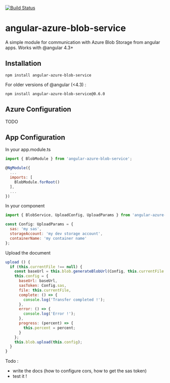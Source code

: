 [![Build Status](https://travis-ci.org/Gullfaxi171/angular-azure-blob-service.svg?branch=master)](https://travis-ci.org/Gullfaxi171/angular-azure-blob-service)

# angular-azure-blob-service
A simple module for communication with Azure Blob Storage from angular apps. Works with @angular 4.3+

## Installation

```
npm install angular-azure-blob-service
```

For older versions of @angular (<4.3) :
```
npm install angular-azure-blob-service@0.6.0
```

## Azure Configuration

TODO

## App Configuration

In your app.module.ts

```js
import { BlobModule } from 'angular-azure-blob-service';

@NgModule({
  ...
  imports: [
    BlobModule.forRoot()
  ],
  ...
})
```

In your component

```js
import { BlobService, UploadConfig, UploadParams } from 'angular-azure-blob-service'
```

```js
const Config: UploadParams = {
  sas: 'my sas',
  storageAccount: 'my dev storage account',
  containerName: 'my container name'
};
```

Upload the document

```js
upload () {
  if (this.currentFile !== null) {
    const baseUrl = this.blob.generateBlobUrl(Config, this.currentFile.name);
    this.config = {
      baseUrl: baseUrl,
      sasToken: Config.sas,
      file: this.currentFile,
      complete: () => {
        console.log('Transfer completed !');
      },
      error: () => {
        console.log('Error !');
      },
      progress: (percent) => {
        this.percent = percent;
      }
    };
    this.blob.upload(this.config);
  }
}
```

Todo :
- write the docs (how to configure cors, how to get the sas token)
- test it !
